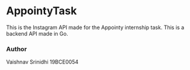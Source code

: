 # AppointyTask
This is the Instagram API made for the Appointy internship task. This is a backend API made in Go.

### Author
Vaishnav Srinidhi
19BCE0054

